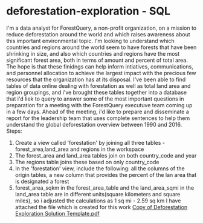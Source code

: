 # deforestation-exploration - SQL
I'm a data analyst for ForestQuery, a non-profit organization, on a mission to reduce deforestation around the world and which raises awareness about this important environmental topic.
I'm looking to understand which countries and regions around the world seem to have forests that have been shrinking in size, and also which countries and regions have the most significant forest area, both in terms of amount and percent of total area. The hope is that these finidngs can help inform intiatives, communications, and personnel allocation to achieve the largest impact with the precious few resources that the organization has at its disposal.
I've been able to find tables of data online dealing with forestation as well as total land area and region groupings, and i've brought these tables together into a database that i'd liek to  query to answer some of the most important questions in preparation for a meeting with the ForestQuery executuve team coming up in a few days. Ahead of the meeting, i'd like to prepare and disseminate a report for the leadership team that uses complete sentences to help them understand the global deforestation overview between 1990 and 2016.
Steps:
1. Create a view called 'forestation' by joining all three tables - forest_area,land_area and regions in the workspace
2. The forest_area and land_area tables join on both country_code and year
3. The regions table joins these based on only country_code
4. In the 'forestation' view, include the following: all the columns of the origin tables, a new column that provides the percent of the lan area that is designated a forest
5. forest_area_sqkm in the forest_area_table and the land_area_sqmi in the land_area table are in different units(square kilometers and square miles), so i adjusted the calculations as 1 sq mi - 2.59 sq km
I have attached the file which is created for this work 
[Copy of Deforestation Exploration Solution Template.pdf](https://github.com/SwethaVasudev/deforestation-exploration/files/9578677/Copy.of.Deforestation.Exploration.Solution.Template.pdf)
